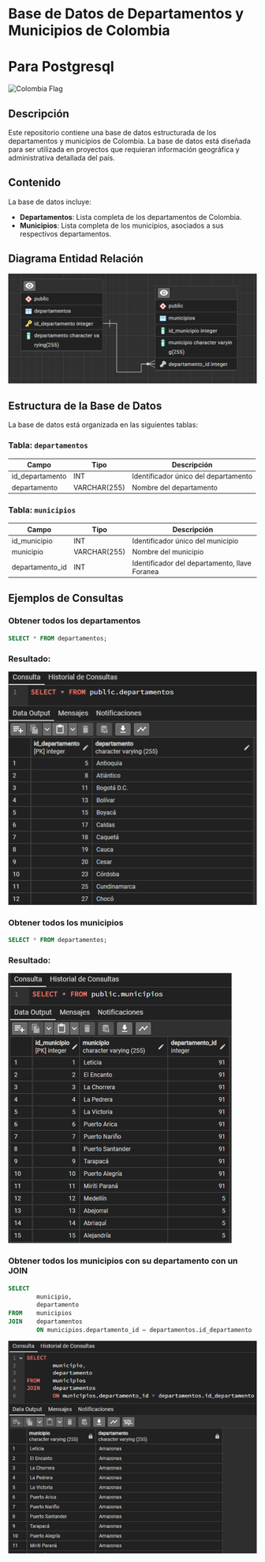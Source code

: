 # Base de Datos de Departamentos y Municipios de Colombia
# Para Postgresql

![Colombia Flag](https://upload.wikimedia.org/wikipedia/commons/2/21/Flag_of_Colombia.svg)

## Descripción

Este repositorio contiene una base de datos estructurada de los departamentos y municipios de Colombia. La base de datos está diseñada para ser utilizada en proyectos que requieran información geográfica y administrativa detallada del país.

## Contenido

La base de datos incluye:

- **Departamentos**: Lista completa de los departamentos de Colombia.
- **Municipios**: Lista completa de los municipios, asociados a sus respectivos departamentos.


## Diagrama Entidad Relación

![alt DER](/imagenes/diagramaEntidadRelacion.png)

## Estructura de la Base de Datos

La base de datos está organizada en las siguientes tablas:

### Tabla: `departamentos`

| Campo  | Tipo         | Descripción                          |
| ------ | ------------ | ------------------------------------ |
| id_departamento     | INT          | Identificador único del departamento |
| departamento | VARCHAR(255) | Nombre del departamento              |

### Tabla: `municipios`

| Campo           | Tipo         | Descripción                       |
| --------------- | ------------ | --------------------------------- |
| id_municipio              | INT          | Identificador único del municipio |
| municipio          | VARCHAR(255) | Nombre del municipio              |
| departamento_id | INT          | Identificador del departamento, llave Foranea  |

## Ejemplos de Consultas

### Obtener todos los departamentos

```sql
SELECT * FROM departamentos;
```

### Resultado:

![alt Query_departamentos](/imagenes/query_departamentos.png)


### Obtener todos los municipios

```sql
SELECT * FROM departamentos;
```

### Resultado:

![alt Query_municipios](/imagenes/query_municipios.png)


### Obtener todos los municipios con su departamento con un JOIN

```sql
SELECT 
        municipio,
        departamento
FROM 	municipios
JOIN 	departamentos 
        ON municipios.departamento_id = departamentos.id_departamento
```

![alt ListadoConJoin](/imagenes/query_join.png)

